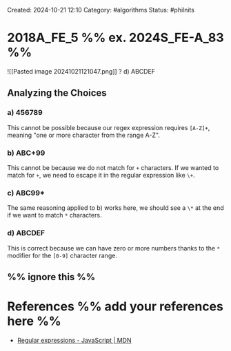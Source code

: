 Created: 2024-10-21 12:10
Category: #algorithms 
Status: #philnits



# 2018A_FE_5 %% ex. 2024S_FE-A_83 %%

![[Pasted image 20241021121047.png]]
? 
d) ABCDEF

## Analyzing the Choices

### a) 456789

This cannot be possible because our regex expression requires `[A-Z]+`, meaning "one or more character from the range A-Z".

### b) ABC+99

This cannot be because we do not match for `+` characters. If we wanted to match for `+`, we need to escape it in the regular expression like `\+`.

### c) ABC99*

The same reasoning applied to b) works here, we should see a `\*` at the end if we want to match `*` characters.

### d) ABCDEF

This is correct because we can have zero or more numbers thanks to the `*` modifier for the `[0-9]` character range.


%% ignore this %%
---









# References %% add your references here %%
- [Regular expressions - JavaScript | MDN](https://developer.mozilla.org/en-US/docs/Web/JavaScript/Guide/Regular_expressions)